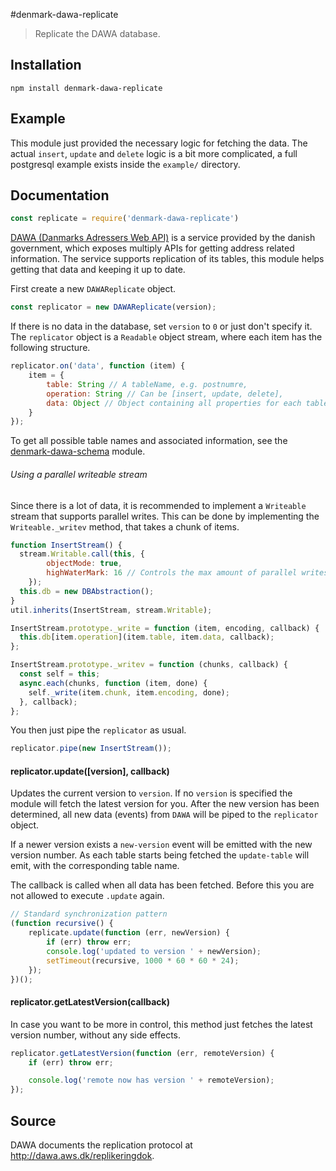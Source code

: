 #denmark-dawa-replicate

> Replicate the DAWA database.

## Installation

```sheel
npm install denmark-dawa-replicate
```

## Example

This module just provided the necessary logic for fetching the data.
The actual `insert`, `update` and `delete` logic is a bit more complicated,
a full postgresql example exists inside the `example/` directory.

## Documentation

```javascript
const replicate = require('denmark-dawa-replicate')
```

[DAWA (Danmarks Adressers Web API)](http://dawa.aws.dk/) is a service provided
by the danish government, which exposes multiply APIs for getting address
related information. The service supports replication of its tables,
this module helps getting that data and keeping it up to date.

First create a new `DAWAReplicate` object.

```javascript
const replicator = new DAWAReplicate(version);
```

If there is no data in the database, set `version` to `0` or just don't
specify it. The `replicator` object is a `Readable` object stream,
where each item has the following structure.

```javascript
replicator.on('data', function (item) {
	item = {
		table: String // A tableName, e.g. postnumre,
		operation: String // Can be [insert, update, delete],
		data: Object // Object containing all properties for each table row
	}
});
```

To get all possible table names and associated information, see the
[denmark-dawa-schema](https://github.com/AndreasMadsen/denmark-dawa-schema) module.

###### Using a parallel writeable stream

Since there is a lot of data, it is recommended to implement a `Writeable` stream
that supports parallel writes. This can be done by implementing the
`Writeable._writev` method, that takes a chunk of items.

```javascript
function InsertStream() {
  stream.Writable.call(this, {
		objectMode: true,
		highWaterMark: 16 // Controls the max amount of parallel writes
	});
  this.db = new DBAbstraction();
}
util.inherits(InsertStream, stream.Writable);

InsertStream.prototype._write = function (item, encoding, callback) {
  this.db[item.operation](item.table, item.data, callback);
};

InsertStream.prototype._writev = function (chunks, callback) {
  const self = this;
  async.each(chunks, function (item, done) {
    self._write(item.chunk, item.encoding, done);
  }, callback);
};
```

You then just pipe the `replicator` as usual.

```javascript
replicator.pipe(new InsertStream());
```

#### replicator.update([version], callback)

Updates the current version to `version`. If no `version` is specified
the module will fetch the latest version for you. After the new version
has been determined, all new data (events) from `DAWA` will be piped to
the `replicator` object.

If a newer version exists a `new-version` event will be emitted with
the new version number.  As each table starts being fetched the `update-table`
will emit, with the corresponding table name.

The callback is called when all data has been fetched. Before this
you are not allowed to execute `.update` again.

```javascript
// Standard synchronization pattern
(function recursive() {
	replicate.update(function (err, newVersion) {
		if (err) throw err;
		console.log('updated to version ' + newVersion);
		setTimeout(recursive, 1000 * 60 * 60 * 24);
	});
})();
```

#### replicator.getLatestVersion(callback)

In case you want to be more in control, this method just fetches the
latest version number, without any side effects.

```javascript
replicator.getLatestVersion(function (err, remoteVersion) {
	if (err) throw err;

	console.log('remote now has version ' + remoteVersion);
});
```

## Source

DAWA documents the replication protocol at http://dawa.aws.dk/replikeringdok.
